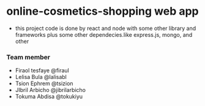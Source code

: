# online-cosmetics-shopping web app
- this project code is done by react and node with some other library and frameworks plus some other dependecies.like express.js, mongo, and other
### Team member
- Firaol tesfaye @firaul
- Lelisa Bula    @lalisabl
- Tsion Ephrem   @tsizion
- JIbril Arbicho @jibrilarbicho
- Tokuma Abdisa  @tokukiyu

